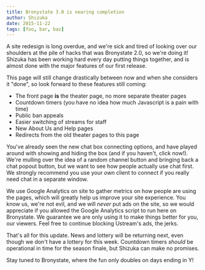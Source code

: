```yaml
---
title: Bronystate 3.0 is nearing completion
author: Shizuka
date: 2015-11-22
tags: [foo, bar, baz]
---
```


A site redesign is long overdue, and we're sick and tired of looking over
our shoulders at the pile of hacks that was Bronystate 2.0, so we're doing
it! Shizuka has been working hard every day putting things together, and
is almost done with the major features of our first release.

This page will still change drastically between now and when she considers
it "done", so look forward to these features still coming:

<!-- more -->

 - The front page **is** the theater page, no more separate theater pages
 - Countdown timers (you have no idea how much Javascript is a pain with time)
 - Public ban appeals
 - Easier switching of streams for staff
 - New About Us and Help pages
 - Redirects from the old theater pages to this page

You've already seen the new chat box connecting options, and have played
around with showing and hiding the box (and if you haven't, click now!).
We're mulling over the idea of a random channel button and bringing back
a chat popout button, but we want to see how people actually use chat
first. We strongly recommend you use your *own* client to connect if you
really need chat in a separate window.

We use Google Analytics on site to gather metrics on how people are using
the pages, which will greatly help us improve your site experience. You
know us, we're not evil, and we will *never* put ads on the site, so we
would appreciate if you allowed the Google Analytics script to run here
on Bronystate. We guarantee we are only using it to make things better
for you, our viewers. Feel free to continue blocking Ustream's ads, the
jerks.

That's all for this update. News and lottery will be returning next, even
though we don't have a lottery for this week. Countdown timers *should* be
operational in time for the season finale, but Shizuka can make no promises.

Stay tuned to Bronystate, where the fun only doubles on days ending in Y!
